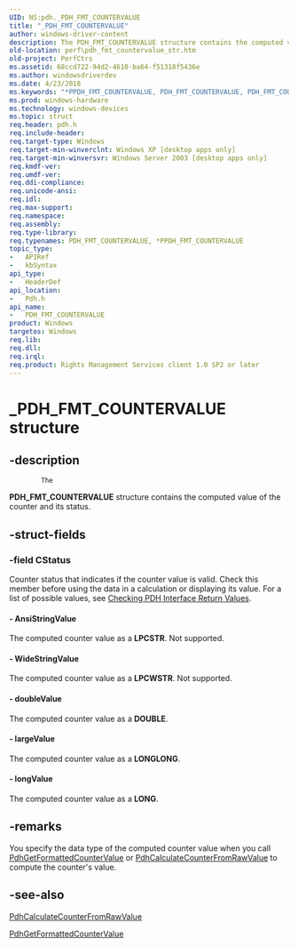 ```yaml
---
UID: NS:pdh._PDH_FMT_COUNTERVALUE
title: "_PDH_FMT_COUNTERVALUE"
author: windows-driver-content
description: The PDH_FMT_COUNTERVALUE structure contains the computed value of the counter and its status.
old-location: perf\pdh_fmt_countervalue_str.htm
old-project: PerfCtrs
ms.assetid: 68ccd722-94d2-4610-ba64-f51318f5436e
ms.author: windowsdriverdev
ms.date: 4/23/2018
ms.keywords: "*PPDH_FMT_COUNTERVALUE, PDH_FMT_COUNTERVALUE, PDH_FMT_COUNTERVALUE structure [Perf], PPDH_FMT_COUNTERVALUE, PPDH_FMT_COUNTERVALUE structure pointer [Perf], _PDH_FMT_COUNTERVALUE, _win32_pdh_fmt_countervalue_str, base.pdh_fmt_countervalue_str, pdh/PDH_FMT_COUNTERVALUE, pdh/PPDH_FMT_COUNTERVALUE, perf.pdh_fmt_countervalue_str"
ms.prod: windows-hardware
ms.technology: windows-devices
ms.topic: struct
req.header: pdh.h
req.include-header: 
req.target-type: Windows
req.target-min-winverclnt: Windows XP [desktop apps only]
req.target-min-winversvr: Windows Server 2003 [desktop apps only]
req.kmdf-ver: 
req.umdf-ver: 
req.ddi-compliance: 
req.unicode-ansi: 
req.idl: 
req.max-support: 
req.namespace: 
req.assembly: 
req.type-library: 
req.typenames: PDH_FMT_COUNTERVALUE, *PPDH_FMT_COUNTERVALUE
topic_type:
-	APIRef
-	kbSyntax
api_type:
-	HeaderDef
api_location:
-	Pdh.h
api_name:
-	PDH_FMT_COUNTERVALUE
product: Windows
targetos: Windows
req.lib: 
req.dll: 
req.irql: 
req.product: Rights Management Services client 1.0 SP2 or later
---
```


# _PDH_FMT_COUNTERVALUE structure


## -description



			The 
<b>PDH_FMT_COUNTERVALUE</b> structure contains the computed value of the counter and its status. 


## -struct-fields




### -field CStatus

Counter status that indicates if the counter value is valid. Check this member before using the data in a calculation or displaying its value. For a list of possible values, see 
<a href="https://msdn.microsoft.com/00ea5521-bc28-4a87-aba9-46c911631503">Checking PDH Interface Return Values</a>.


#### - AnsiStringValue

The computed counter value as a <b>LPCSTR</b>. Not supported.


#### - WideStringValue

The computed counter value as a <b>LPCWSTR</b>. Not supported.


#### - doubleValue

The computed counter value as a <b>DOUBLE</b>.


#### - largeValue

The computed counter value as a <b>LONGLONG</b>.


#### - longValue

The computed counter value as a <b>LONG</b>.


## -remarks



You specify the data type of the computed counter value when you call <a href="https://msdn.microsoft.com/cd104b26-1498-4f95-a411-97d868b43836">PdhGetFormattedCounterValue</a> or <a href="https://msdn.microsoft.com/fd50b1fd-29b7-49a8-bbcc-4d7f0cbd7079">PdhCalculateCounterFromRawValue</a> to compute the counter's value.




## -see-also




<a href="https://msdn.microsoft.com/fd50b1fd-29b7-49a8-bbcc-4d7f0cbd7079">PdhCalculateCounterFromRawValue</a>



<a href="https://msdn.microsoft.com/cd104b26-1498-4f95-a411-97d868b43836">PdhGetFormattedCounterValue</a>
 

 

